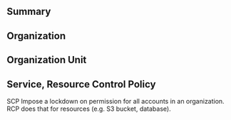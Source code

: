 ## Summary



## Organization


## Organization Unit


## Service, Resource Control Policy

SCP Impose a lockdown on permission for all accounts in an organization.
RCP does that for resources (e.g. S3 bucket, database).

